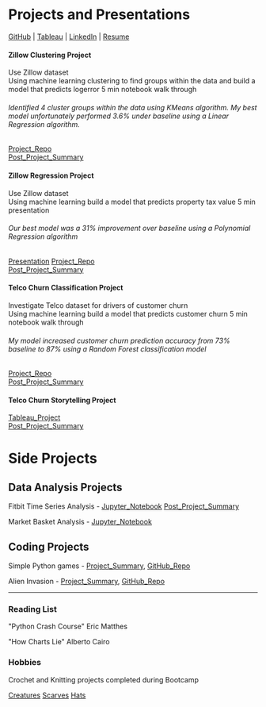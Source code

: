 # Projects and Presentations
[GitHub](https://github.com/RyvynYoung) | [Tableau](https://public.tableau.com/profile/ryvyn.young#!/) | [LinkedIn](https://www.linkedin.com/in/ryvyn-young-69783776/) | [Resume](https://ryvynyoung.github.io/RyvynYoung.pdf) 
  
  
#### Zillow Clustering Project
Use Zillow dataset   
Using machine learning clustering to find groups within the data and build a model that predicts logerror
5 min notebook walk through
###### Identified 4 cluster groups within the data using KMeans algorithm. My best model unfortunately performed 3.6% under baseline using a Linear Regression algorithm.
[Project_Repo](https://github.com/RyvynYoung/Zillow_Clustering_Project)   
[Post_Project_Summary](https://ryvynyoung.github.io//Zillow_Clustering_Project%20Summary.pdf)


#### Zillow Regression Project
Use Zillow dataset   
Using machine learning build a model that predicts property tax value
5 min presentation
###### Our best model was a 31% improvement over baseline using a Polynomial Regression algorithm
[Presentation](https://docs.google.com/presentation/d/1O1oWwpjngXqnWylhtI1CFIcE8Nl13MardtJ5TaAJ7oo/edit?usp=sharing)
[Project_Repo](https://github.com/CY-Data-Services/zillow_regression_project)   
[Post_Project_Summary](https://github.com/RyvynYoung/RyvynYoung.github.io/blob/master/%20Zillow%20Regression%20Project%20Summary.pdf)


#### Telco Churn Classification Project
Investigate Telco dataset for drivers of customer churn   
Using machine learning build a model that predicts customer churn
5 min notebook walk through
###### My model increased customer churn prediction accuracy from 73% baseline to 87% using a Random Forest classification model
[Project_Repo](https://github.com/RyvynYoung/telco_classification_project)   
[Post_Project_Summary](https://ryvynyoung.github.io/Telco_Churn_Classification_Project_Summary.pdf)

#### Telco Churn Storytelling Project
[Tableau_Project](https://public.tableau.com/profile/ryvyn.young#!/vizhome/Telco_15985614575640/TelcoChurn)   
[Post_Project_Summary](https://ryvynyoung.github.io/Telco_Churn_Storytelling%20Project_Summary.pdf)

# Side Projects
## Data Analysis Projects
Fitbit Time Series Analysis - [Jupyter_Notebook](https://github.com/RyvynYoung/fitbit_time_series_project/blob/main/Fitbit.ipynb)
[Post_Project_Summary](https://ryvynyoung.github.io/Fitbit%20Time%20Series%20Project%20Summary.pdf)

Market Basket Analysis - [Jupyter_Notebook](https://github.com/RyvynYoung/Market_Basket/blob/main/Market_Basket.ipynb)

## Coding Projects
Simple Python games - [Project_Summary](https://ryvynyoung.github.io/Simple_Games_Project_Summary.pdf),   [GitHub_Repo](https://github.com/RyvynYoung/simple_games)

Alien Invasion - [Project_Summary](https://ryvynyoung.github.io/Alien_Invasion_Project_Summary.pdf),   [GitHub_Repo](https://github.com/RyvynYoung/alien_invasion)

******
### Reading List
"Python Crash Course" Eric Matthes

"How Charts Lie" Alberto Cairo

### Hobbies
Crochet and Knitting projects completed during Bootcamp

[Creatures](https://ryvynyoung.github.io/Crocheted%20Creatures.jpg)
[Scarves](https://ryvynyoung.github.io/scarves.jpg)
[Hats](https://ryvynyoung.github.io/Knit%20hats1.jpg)

